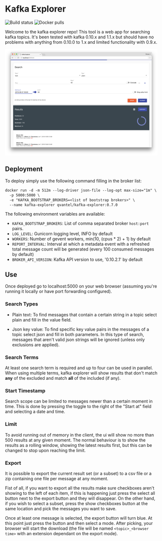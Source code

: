 # Kafka Explorer

![Build status](https://img.shields.io/docker/build/qvantel/kafka-explorer.svg)
![Docker pulls](https://img.shields.io/docker/pulls/qvantel/kafka-explorer.svg)

Welcome to the kafka explorer repo! This tool is a web app for searching kafka topics. It's been tested with kafka
0.10.x and 1.1.x but should have no problems with anything from 0.10.0 to 1.x and limited functionality with 0.9.x.

![Timestamp search screenshot](screenshots/timestamp_search.png)

## Deployment

To deploy simply use the following command filling in the broker list:

```shell
docker run -d -m 512m --log-driver json-file --log-opt max-size="1m" \
  -p 5000:5000 \
  -e "KAFKA_BOOTSTRAP_BROKERS=<list of bootstrap brokers>" \
  --name kafka-explorer qvantel/kafka-explorer:0.7.0
```

The following environment variables are available:

- `KAFKA_BOOTSTRAP_BROKERS`: List of comma separated broker `host:port` pairs.
- `LOG_LEVEL`: Gunicorn logging level, INFO by default
- `WORKERS`: Number of gevent workers, min(10, (cpus * 2) +  1) by default
- `REPORT_INTERVAL`: Interval at which a metadata event with a refreshed total message count will be generated (every
                     100 consumed messages by default)
- `BROKER_API_VERSION`: Kafka API version to use, '0.10.2.1' by default

## Use

Once deployed go to localhost:5000 on your web browser (assuming you're running it locally or have port forwarding
configured).

### Search Types

  - Plain text: To find messages that contain a certain string in a topic select plain and fill in the value field.

  - Json key value: To find specific key value pairs in the messages of a topic select json and fill in both parameters.
    In this type of search, messages that aren't valid json strings will be ignored (unless only exclusions are applied).

### Search Terms

At least one search term is required and up to four can be used in parallel. When using multiple terms, kafka explorer
will show results that don't match **any** of the excluded and match **all** of the included (if any).

### Start Timestamp

Search scope can be limited to messages newer than a certain moment in time. This is done by pressing the toggle to the
right of the "Start at" field and selecting a date and time.

### Limit

To avoid running out of memory in the client, the ui will show no more than 500 results at any given moment. The
normal behaviour is to show the results as a rolling window, showing the latest results first, but this can be
changed to stop upon reaching the limit.

### Export

It is possible to export the current result set (or a subset) to a csv file or a zip containing one file per message at
any moment.

Fist of all, if you want to export all the results make sure checkboxes aren't showing to the left of each item, if this
is happening just press the select all button next to the export button and they will disappear. On the other hand, if
you wish to select a subset, press the show checkboxes button at the same location and pick the messages you want to
save.

Once at least one message is selected, the export button will turn blue. At this point just press the button and then
select a mode. After picking, your browser will start the download (the file will be named `<topic>_<browser time>` with
an extension dependant on the export mode).